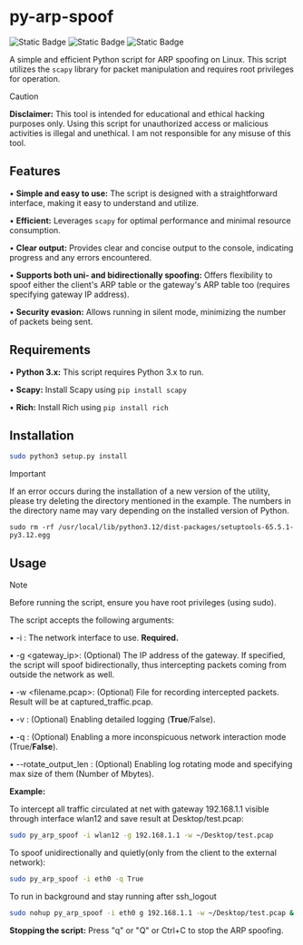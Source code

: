 # py-arp-spoof
![Static Badge](http://ForTheBadge.com/images/badges/made-with-python.svg)
![Static Badge](http://ForTheBadge.com/images/badges/built-with-love.svg)
![Static Badge](https://badgen.net/badge/routers_suffered_during_development/0/green?icon=awesome)

A simple and efficient Python script for ARP spoofing on Linux.  This script utilizes the `scapy` library for packet manipulation and requires root privileges for operation.

> [!CAUTION]
> **Disclaimer:** This tool is intended for educational and ethical hacking purposes only.  Using this script for unauthorized access or malicious activities is illegal and unethical.  I am not responsible for any misuse of this tool.

## Features

• **Simple and easy to use:**  The script is designed with a straightforward interface, making it easy to understand and utilize.

• **Efficient:**  Leverages `scapy` for optimal performance and minimal resource consumption.

• **Clear output:** Provides clear and concise output to the console, indicating progress and any errors encountered.

• **Supports both uni- and bidirectionally spoofing:** Offers flexibility to spoof either the client's ARP table or the gateway's ARP table too (requires specifying gateway IP address).

• **Security evasion:**  Allows running in silent mode, minimizing the number of packets being sent.


## Requirements

• **Python 3.x:** This script requires Python 3.x to run.

• **Scapy:** Install Scapy using `pip install scapy`

• **Rich:** Install Rich using `pip install rich`

## Installation

```sh
sudo python3 setup.py install
```
> [!IMPORTANT]
> If an error occurs during the installation of a new version of the utility, please try deleting the directory mentioned in the example.
> The numbers in the directory name may vary depending on the installed version of Python.
```shell
sudo rm -rf /usr/local/lib/python3.12/dist-packages/setuptools-65.5.1-py3.12.egg
```
  
## Usage
> [!NOTE]
> Before running the script, ensure you have root privileges (using sudo).  

The script accepts the following arguments:

• -i <interface>:  The network interface to use. **Required.**

• -g <gateway_ip>: (Optional) The IP address of the gateway.  If specified, the script will spoof bidirectionally, thus intercepting packets coming from outside the network as well.

• -w <filename.pcap>: (Optional) File for recording intercepted packets.  Result will be at captured_traffic.pcap.

• -v <bool>: (Optional) Enabling detailed logging (<b>True</b>/False).

• -q <bool>: (Optional) Enabling a more inconspicuous network interaction mode (True/<b>False</b>).

• --rotate_output_len <int>: (Optional) Enabling log rotating mode and specifying max size of them (Number of Mbytes).

**Example:**

To intercept all traffic circulated at net with gateway 192.168.1.1 visible through interface wlan12 and save result at Desktop/test.pcap:

```sh
sudo py_arp_spoof -i wlan12 -g 192.168.1.1 -w ~/Desktop/test.pcap
````
To spoof unidirectionally and quietly(only from the client to the external network):
```sh
sudo py_arp_spoof -i eth0 -q True
```
To run in background and stay running after ssh_logout
```sh
sudo nohup py_arp_spoof -i eth0 g 192.168.1.1 -w ~/Desktop/test.pcap &
```
**Stopping the script:**  Press "q" or "Q" or Ctrl+C to stop the ARP spoofing.

